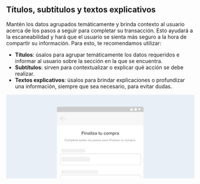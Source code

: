 ## Títulos, subtítulos y textos explicativos

Mantén los datos agrupados temáticamente y brinda contexto al usuario acerca de los pasos a seguir para completar su transacción. Esto ayudará a la escaneabilidad y hará que el usuario se sienta más seguro a la hora de compartir su información. Para esto, te recomendamos utilizar:

* **Títulos**: úsalos para agrupar temáticamente los datos requeridos e informar al usuario sobre la sección en la que se encuentra.
* **Subtítulos**: sirven para contextualizar o explicar qué acción se debe realizar.
* **Textos explicativos**: úsalos para brindar explicaciones o profundizar una información, siempre que sea necesario, para evitar dudas. 

![aspectos generales - segmenta tu contenido](/images/best-practices-guide/EspAspectosGeneralesSegmentaTuContenido.png)
